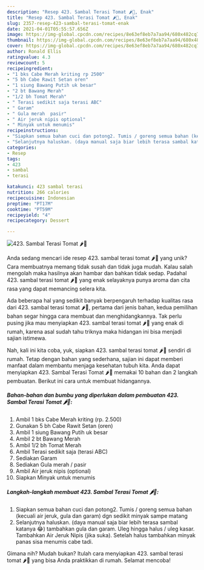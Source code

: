 ```yaml
---
description: "Resep 423. Sambal Terasi Tomat 🌶🍅, Enak"
title: "Resep 423. Sambal Terasi Tomat 🌶🍅, Enak"
slug: 2357-resep-423-sambal-terasi-tomat-enak
date: 2021-04-01T05:55:57.656Z
image: https://img-global.cpcdn.com/recipes/8e63ef8eb7a7aa94/680x482cq70/423-sambal-terasi-tomat-🌶🍅-foto-resep-utama.jpg
thumbnail: https://img-global.cpcdn.com/recipes/8e63ef8eb7a7aa94/680x482cq70/423-sambal-terasi-tomat-🌶🍅-foto-resep-utama.jpg
cover: https://img-global.cpcdn.com/recipes/8e63ef8eb7a7aa94/680x482cq70/423-sambal-terasi-tomat-🌶🍅-foto-resep-utama.jpg
author: Ronald Ellis
ratingvalue: 4.3
reviewcount: 5
recipeingredient:
- "1 bks Cabe Merah kriting rp 2500"
- "5 bh Cabe Rawit Setan oren"
- "1 siung Bawang Putih uk besar"
- "2 bt Bawang Merah"
- "1/2 bh Tomat Merah"
- " Terasi sedikit saja terasi ABC"
- " Garam"
- " Gula merah  pasir"
- " Air jeruk nipis optional"
- " Minyak untuk menumis"
recipeinstructions:
- "Siapkan semua bahan cuci dan potong2. Tumis / goreng semua bahan (kecuali air jeruk, gula dan garam) dgn sedikit minyak sampe matang"
- "Selanjutnya haluskan. (daya manual saja biar lebih terasa sambal katanya 😂) tambahkan gula dan garam. Uleg hingga halus / uleg kasar. Tambahkan Air Jeruk Nipis (jika suka). Setelah halus tambahkan minyak panas sisa menumis cabe tadi."
categories:
- Resep
tags:
- 423
- sambal
- terasi

katakunci: 423 sambal terasi 
nutrition: 266 calories
recipecuisine: Indonesian
preptime: "PT17M"
cooktime: "PT59M"
recipeyield: "4"
recipecategory: Dessert

---
```



![423. Sambal Terasi Tomat 🌶🍅](https://img-global.cpcdn.com/recipes/8e63ef8eb7a7aa94/680x482cq70/423-sambal-terasi-tomat-🌶🍅-foto-resep-utama.jpg)

Anda sedang mencari ide resep 423. sambal terasi tomat 🌶🍅 yang unik? Cara membuatnya memang tidak susah dan tidak juga mudah. Kalau salah mengolah maka hasilnya akan hambar dan bahkan tidak sedap. Padahal 423. sambal terasi tomat 🌶🍅 yang enak selayaknya punya aroma dan cita rasa yang dapat memancing selera kita.



Ada beberapa hal yang sedikit banyak berpengaruh terhadap kualitas rasa dari 423. sambal terasi tomat 🌶🍅, pertama dari jenis bahan, kedua pemilihan bahan segar hingga cara membuat dan menghidangkannya. Tak perlu pusing jika mau menyiapkan 423. sambal terasi tomat 🌶🍅 yang enak di rumah, karena asal sudah tahu triknya maka hidangan ini bisa menjadi sajian istimewa.


Nah, kali ini kita coba, yuk, siapkan 423. sambal terasi tomat 🌶🍅 sendiri di rumah. Tetap dengan bahan yang sederhana, sajian ini dapat memberi manfaat dalam membantu menjaga kesehatan tubuh kita. Anda dapat menyiapkan 423. Sambal Terasi Tomat 🌶🍅 memakai 10 bahan dan 2 langkah pembuatan. Berikut ini cara untuk membuat hidangannya.

<!--inarticleads1-->

##### Bahan-bahan dan bumbu yang diperlukan dalam pembuatan 423. Sambal Terasi Tomat 🌶🍅:

1. Ambil 1 bks Cabe Merah kriting (rp. 2.500)
1. Gunakan 5 bh Cabe Rawit Setan (oren)
1. Ambil 1 siung Bawang Putih uk besar
1. Ambil 2 bt Bawang Merah
1. Ambil 1/2 bh Tomat Merah
1. Ambil  Terasi sedikit saja (terasi ABC)
1. Sediakan  Garam
1. Sediakan  Gula merah / pasir
1. Ambil  Air jeruk nipis (optional)
1. Siapkan  Minyak untuk menumis




<!--inarticleads2-->

##### Langkah-langkah membuat 423. Sambal Terasi Tomat 🌶🍅:

1. Siapkan semua bahan cuci dan potong2. Tumis / goreng semua bahan (kecuali air jeruk, gula dan garam) dgn sedikit minyak sampe matang
1. Selanjutnya haluskan. (daya manual saja biar lebih terasa sambal katanya 😂) tambahkan gula dan garam. Uleg hingga halus / uleg kasar. Tambahkan Air Jeruk Nipis (jika suka). Setelah halus tambahkan minyak panas sisa menumis cabe tadi.




Gimana nih? Mudah bukan? Itulah cara menyiapkan 423. sambal terasi tomat 🌶🍅 yang bisa Anda praktikkan di rumah. Selamat mencoba!
